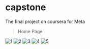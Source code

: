 # capstone
The final project on coursera for Meta

>Home Page

![1](https://github.com/somdas-m/capstone/assets/20015686/a3789f7e-d51f-43f0-a69c-fce0ed0fa6fc)
![2](https://github.com/somdas-m/capstone/assets/20015686/dea0a955-c798-4e47-a5ee-993eddbde206)
![3](https://github.com/somdas-m/capstone/assets/20015686/1987403e-4f99-4089-9245-e49c39792aae)
![4](https://github.com/somdas-m/capstone/assets/20015686/d7a42cd2-6e3d-487b-93fb-2158a9b43fe3)
![5](https://github.com/somdas-m/capstone/assets/20015686/117889d3-7963-404e-a64c-bc3337acfac0)

